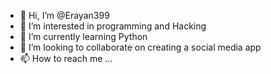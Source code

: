 - 👋 Hi, I’m @Erayan399
- 👀 I’m interested in programming and Hacking
- 🌱 I’m currently learning Python
- 💞️ I’m looking to collaborate on creating a social media app
- 📫 How to reach me ...

<!---
Erayan399/Erayan399 is a ✨ special ✨ repository because its `README.md` (this file) appears on your GitHub profile.
You can click the Preview link to take a look at your changes.
--->
